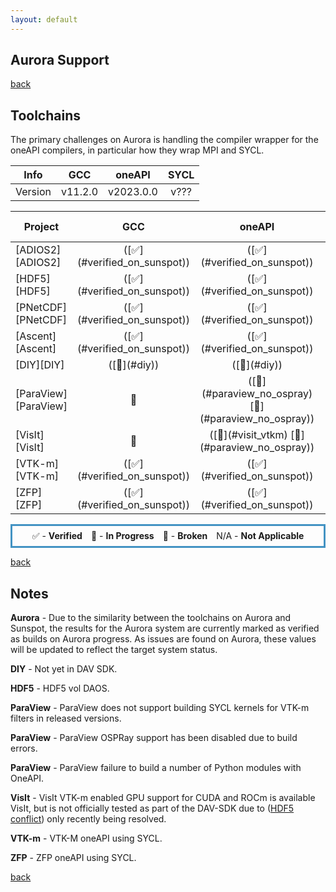 ```yaml
---
layout: default
---
```


## Aurora Support

[back](./)

## Toolchains

The primary challenges on Aurora is handling the compiler wrapper
for the oneAPI compilers, in particular how they wrap MPI and SYCL.

<table class="toolchain_table">
  <thead>
    <tr>
      <th>Info</th>
      <th style="text-align: center">GCC</th>
      <th style="text-align: center">oneAPI</th>
      <th style="text-align: center">SYCL</th>
    </tr>
  </thead>
  <tbody>
    <tr>
      <td>
        Version
      </td>  <!-- Info -->
      <td style="text-align: center">v11.2.0</td>  <!-- GCC  -->
      <td style="text-align: center">v2023.0.0</td>  <!-- oneAPI -->
      <td style="text-align: center">v???</td>  <!-- oneAPI -->
    </tr>
  </tbody>
</table>

<table class="status_table">
  <thead>
    <tr>
      <th>Project</th>
      <th style="text-align: center">GCC</th>
      <th style="text-align: center">oneAPI</th>
      <th style="text-align: center" markdown="span">oneAPI + ([SYCL](#verified_on_sunspot))</th>
    </tr>
  </thead>
  <tbody>
    <tr>
      <td markdown="span">
        [ADIOS2][ADIOS2]
      </td>
      <td class="verified" style="text-align: center" markdown="span">([✅](#verified_on_sunspot))</td><!-- GCC -->
      <td class="verified" style="text-align: center" markdown="span">([✅](#verified_on_sunspot))</td><!-- oneAPI -->
      <td class="na" style="text-align: center">N/A</td><!-- oneAPI + SYCL -->
    </tr>
    <tr>
      <td markdown="span">
        [HDF5][HDF5]
      </td>
      <td class="verified" style="text-align: center" markdown="span">([✅](#verified_on_sunspot))</td><!-- GCC -->
      <td class="verified" style="text-align: center" markdown="span">([✅](#verified_on_sunspot))</td><!-- oneAPI -->
      <td class="in_progress" style="text-align: center" markdown="span">([🔎](#hdf5_vol-daos))</td><!-- oneAPI + SYCL -->
    </tr>
    <tr>
      <td markdown="span">
        [PNetCDF][PNetCDF]
      </td>
      <td class="verified" style="text-align: center" markdown="span">([✅](#verified_on_sunspot))</td><!-- GCC -->
      <td class="verified" style="text-align: center" markdown="span">([✅](#verified_on_sunspot))</td><!-- oneAPI -->
      <td class="na" style="text-align: center">N/A</td><!-- oneAPI + SYCL -->
    </tr>
    <tr>
      <td markdown="span">
        [Ascent][Ascent]
      </td>
      <td class="verified" style="text-align: center" markdown="span">([✅](#verified_on_sunspot))</td><!-- GCC -->
      <td class="verified" style="text-align: center" markdown="span">([✅](#verified_on_sunspot))</td><!-- oneAPI -->
      <td class="in_progress" style="text-align: center">🔎</td><!-- oneAPI + SYCL -->
    </tr>
    <tr>
      <td markdown="span">
        [DIY][DIY]
      </td>
      <td class="na" style="text-align: center" markdown="span">([🔎](#diy))</td><!-- GCC -->
      <td class="na" style="text-align: center" markdown="span">([🔎](#diy))</td><!-- oneAPI -->
      <td class="na" style="text-align: center" markdown="span">([🔎](#diy))</td><!-- oneAPI + SYCL -->
    </tr>
    <tr>
      <td markdown="span">
        [ParaView][ParaView]
      </td>
      <td class="in_progress" style="text-align: center">🔎</td><!-- GCC -->
      <td class="in_progress" style="text-align: center" markdown="span">([🔎](#paraview_no_ospray) [🔎](#paraview_no_ospray))</td><!-- oneAPI -->
      <td class="in_progress" style="text-align: center" markdown="span">([🔎](#paraview_oneapi_sycl))</td><!-- oneAPI + SYCL -->
    </tr>
    <tr>
      <td markdown="span">
        [VisIt][VisIt]
      </td>
      <td class="in_progress" style="text-align: center">🔎</td><!-- GCC -->
      <td class="in_progress" style="text-align: center" markdown="span">([🔎](#visit_vtkm) [🔎](#paraview_no_ospray))</td><!-- oneAPI -->
      <td class="in_progress" style="text-align: center">🔎</td><!-- oneAPI + SYCL -->
    </tr>
    <tr>
      <td markdown="span">
        [VTK-m][VTK-m]
      </td>
      <td class="verified" style="text-align: center" markdown="span">([✅](#verified_on_sunspot))</td><!-- GCC -->
      <td class="verified" style="text-align: center" markdown="span">([✅](#verified_on_sunspot))</td><!-- oneAPI -->
      <td class="in_progress" style="text-align: center" markdown="span">([🔎](#vtkm-sycl))</td><!-- oneAPI + SYCL -->
    </tr>
    <tr>
      <td markdown="span">
        [ZFP][ZFP]
      </td>
      <td class="verified" style="text-align: center" markdown="span">([✅](#verified_on_sunspot))</td><!-- GCC -->
      <td class="verified" style="text-align: center" markdown="span">([✅](#verified_on_sunspot))</td><!-- oneAPI -->
      <td class="in_progress" style="text-align: center" markdown="span">([🔎](#zfp-sycl))</td><!-- oneAPI + SYCL -->
    </tr>
  </tbody>
</table>

<p style="text-align:center; border-width:3px; border-style:solid; border-color:#4393c3; padding: 0.5em;">✅ - <b>Verified</b>&emsp;🔎 - <b>In Progress</b>&emsp;🚫 - <b>Broken</b>&emsp;N/A - <b>Not Applicable</b></p>

[back](./)

## Notes

<span id="verified_on_sunspot">**Aurora**</span> - Due to the similarity between the toolchains on Aurora and Sunspot, the results for the Aurora system are currently marked as verified as builds on Aurora progress. As issues are found on Aurora, these values will be updated to reflect the target system status.

<span id="diy">**DIY**</span> - Not yet in DAV SDK.

<span id="hdf5_vol-daos">**HDF5**</span> - HDF5 vol DAOS.

<span id="paraview_oneapi_sycl">**ParaView**</span> - ParaView does not support building SYCL kernels for VTK-m filters in released versions.

<span id="paraview_no_ospray">**ParaView**</span> - ParaView OSPRay support has been disabled due to build errors.

<span id="paraview_oneapi_python">**ParaView**</span> - ParaView failure to build a number of Python modules with OneAPI.

<span id="visit_vtkm">**VisIt**</span> - VisIt VTK-m enabled GPU support for CUDA and ROCm is available VisIt, but is not officially tested as part of the DAV-SDK due to ([HDF5 conflict](#visit_hdf5_conflict)) only recently being resolved.

<span id="vtkm_sycl">**VTK-m**</span> - VTK-M oneAPI using SYCL.

<span id="zfp_sycl">**ZFP**</span> - ZFP oneAPI using SYCL.

[back](./)

[ADIOS2]: https://csmd.ornl.gov/software/adios2
[HDF5]: https://www.hdfgroup.org/solutions/hdf5/
[PNetCDF]: https://parallel-netcdf.github.io/
[Ascent]: https://github.com/Alpine-DAV/ascent
[DIY]: https://gitlab.kitware.com/diatomic/diy
[ParaView]: https://paraview.org
[VisIt]: https://visit-dav.github.io/visit-website/
[VTK-m]: https://m.vtk.org
[ZFP]: https://computing.llnl.gov/projects/zfp

